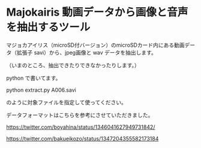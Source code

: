 # Majokairis 動画データから画像と音声を抽出するツール
マジョカアイリス（microSD付バージョン）のmicroSDカード内にある動画データ（拡張子 savi）から、jpeg画像と wav データを抽出します。

（いまのところ、抽出できたりできなかったりします。）

python で書いてます。

python extract.py A006.savi

のように対象ファイルを指定して使ってください。

データフォーマットはこちらを参考にさせていただきました。

https://twitter.com/boyahina/status/1346041627949731842/

https://twitter.com/bakueikozo/status/1347204355582173184
